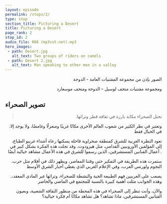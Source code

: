 ```yaml
---
layout: episode
permalink: /stops/2/
type: stop
section_title: Picturing a Desert
title: Picturing a Desert
page_rank: 2
stop_id: 2
audio_file: R06 (mp3cut.net).mp3
hero_images:
 - path: Desert.jpg
   alt_text: Two groups of riders on camels
 - path: Desert 2.jpg
   alt_text: Man speaking to other men in a valley
---
```


<p align="right">الصور بإذن من مجموعة المقتنيات العامة - الدوحة</p>
<p align="right">ومجموعة مقتنيات متحف لوسيل – الدوحة ومتحف موسغارد</p>


## تصوير الصحراء


> <p align="right">.تحتل الصحراء مكانة بارزة في ثقافة قطر وتراثها</p>

<p align="right">.وتعتبر في نظر الكثير من شعوب العالم الأخرى مكانًا غريبًا ومنعزلًا وغامضًا، ولا يوجد إلا في الخيال فقط</p>

<div align="right">
تعود النظرة الغربية للشرق كمنطقة صحراوية قاحلة يسكنها رعاة أشداء غريبو الطباع، إلى المؤلفين الأوروبيين القدامى، مثل هيرودوت. وقد تجلت هذه الفكرة بشكل كبير في أعمال الفنانين المستشرقين، الذين رسموا للشرق في هذه الأعمال مشاهد خيالية أيضًا                           .
</div>


<p align="right">.ستمرت هذه الطريقة في التفكير حتى وقتنا المعاصر، ويظهر ذلك في أفلام مثل حرب النجوم ولورنس العرب، وفي الإعلام الغربي الذي يغطي أخبار الشرق الأوسط</p>

<p align="right">.يصعب على الغربيين فهم الطبيعة الحية والنشطة للصحراء، وتراثها غير المادي المعقد، وهذه الجوانب مثلت أهمية كبيرة بالنسبة للمجتمع في الماضي والحاضر</p>  

<p align="right">والآن، وأنت تنظر إلى الصحراء في هذه المحطة من منظور الثقافة الشعبية، وبعيون الفنانين المستشرقين، ماذا تشاهد؟ هل تشاهد مكانًا أم فكرة خيالية؟</p> 
